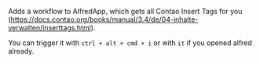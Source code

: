 Adds a workflow to AlfredApp, which gets all Contao Insert Tags for you (https://docs.contao.org/books/manual/3.4/de/04-inhalte-verwalten/inserttags.html).

You can trigger it with `ctrl + alt + cmd + i` or with `it` if you opened alfred already.
